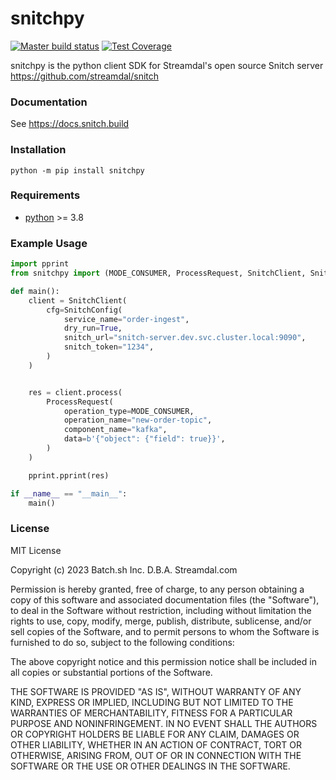 # snitchpy


[![Master build status](https://github.com/streamdal/snitch-python-client/actions/workflows/main.yml/badge.svg)](https://github.com/streamdal/snitch-python-client/actions/workflows/main.yml)
[![Test Coverage](https://api.codeclimate.com/v1/badges/056c5faddeefeed37fcb/test_coverage)](https://codeclimate.com/github/streamdal/snitch-python-client/test_coverage)

snitchpy is the python client SDK for Streamdal's open source Snitch server https://github.com/streamdal/snitch

### Documentation

See https://docs.snitch.build

### Installation
```
python -m pip install snitchpy
```

### Requirements

* [python](https://www.python.org/) >= 3.8


### Example Usage

```python
import pprint
from snitchpy import (MODE_CONSUMER, ProcessRequest, SnitchClient, SnitchConfig)

def main():
    client = SnitchClient(
        cfg=SnitchConfig(
            service_name="order-ingest",
            dry_run=True,
            snitch_url="snitch-server.dev.svc.cluster.local:9090",
            snitch_token="1234",
        )
    )


    res = client.process(
        ProcessRequest(
            operation_type=MODE_CONSUMER,
            operation_name="new-order-topic",
            component_name="kafka",
            data=b'{"object": {"field": true}}',
        )
    )

    pprint.pprint(res)

if __name__ == "__main__":
    main()
```

### License

MIT License

Copyright (c) 2023 Batch.sh Inc. D.B.A. Streamdal.com

Permission is hereby granted, free of charge, to any person obtaining a copy
of this software and associated documentation files (the "Software"), to deal
in the Software without restriction, including without limitation the rights
to use, copy, modify, merge, publish, distribute, sublicense, and/or sell
copies of the Software, and to permit persons to whom the Software is
furnished to do so, subject to the following conditions:

The above copyright notice and this permission notice shall be included in all
copies or substantial portions of the Software.

THE SOFTWARE IS PROVIDED "AS IS", WITHOUT WARRANTY OF ANY KIND, EXPRESS OR
IMPLIED, INCLUDING BUT NOT LIMITED TO THE WARRANTIES OF MERCHANTABILITY,
FITNESS FOR A PARTICULAR PURPOSE AND NONINFRINGEMENT. IN NO EVENT SHALL THE
AUTHORS OR COPYRIGHT HOLDERS BE LIABLE FOR ANY CLAIM, DAMAGES OR OTHER
LIABILITY, WHETHER IN AN ACTION OF CONTRACT, TORT OR OTHERWISE, ARISING FROM,
OUT OF OR IN CONNECTION WITH THE SOFTWARE OR THE USE OR OTHER DEALINGS IN THE
SOFTWARE.

